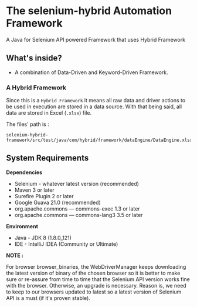 # The selenium-hybrid Automation Framework

A Java for Selenium API powered Framework that uses Hybrid Framework


## What's inside?

* A combination of Data-Driven and Keyword-Driven Framework.

### A Hybrid Framework

Since this is a `Hybrid Framework` it means all raw data and driver actions to be used in execution are stored in a data source. With that being said, all data are stored in Excel (`.xlsx`) file.

The files' path is :
```
selenium-hybrid-framework/src/test/java/com/hybrid/framework/dataEngine/DataEngine.xlsx
```

## System Requirements
**Dependencies**
* Selenium - whatever latest version (recommended)
* Maven 3 or later
* Surefire Plugin 2 or later
* Google Guava 21.0 (recommended)
* org.apache.commons — commons-exec 1.3 or later
* org.apache.commons — commons-lang3 3.5 or later

**Environment**
* Java - JDK 8 (1.8.0_121)
* IDE - IntelliJ IDEA (Community or Ultimate)

**NOTE :**

For browser browser_binaries, the WebDriverManager keeps downloading the latest version of binary of the chosen browser so it is better to make sure or re-assure from time to time that the Selenium API version works fine with the browser. Otherwise, an upgrade is necessary. Reason is, we need to keep to our browsers updated to latest so a latest version of Selenium API is a must (if it's proven stable).

